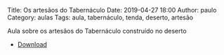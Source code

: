 Title: Os artesãos do Tabernáculo
Date: 2019-04-27 18:00
Author: paulo
Category: aulas
Tags: aula, tabernáculo, tenda, deserto, artesão

Aula sobre os artesãos do Tabernáculo construído no deserto

- [Download](https://www.dropbox.com/s/c7defa9hp6eds0r/Aula%20EBD%20-%2027_04_2019.pdf?dl=1)